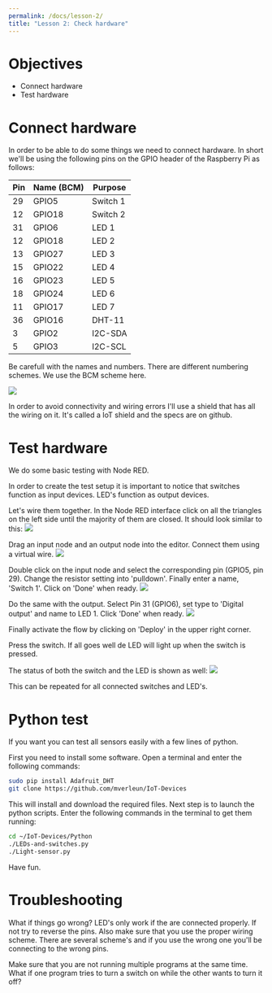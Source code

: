 ```yaml
---
permalink: /docs/lesson-2/
title: "Lesson 2: Check hardware"
---
```


# Objectives
- Connect hardware
- Test hardware


# Connect hardware
In order to be able to do some things we need to connect hardware. In short we'll be using the following pins on the GPIO header of the Raspberry Pi as follows:

| Pin | Name (BCM) | Purpose |
| --- | --- | --- |
| 29  | GPIO5  | Switch 1 |
| 12  | GPIO18 | Switch 2 |
| 31  | GPIO6  | LED 1 |
| 12  | GPIO18 | LED 2 |
| 13  | GPIO27 | LED 3 |
| 15  | GPIO22 | LED 4 |
| 16  | GPIO23 | LED 5 |
| 18  | GPIO24 | LED 6 |
| 11  | GPIO17 | LED 7 |
| 36  | GPIO16 | DHT-11 |
| 3   | GPIO2  | I2C-SDA |
| 5   | GPIO3  | I2C-SCL |

Be carefull with the names and numbers. There are different numbering schemes. We use the BCM scheme here.

![](/img/lessons/lesson-2/hardware-schema.png)

In order to avoid connectivity and wiring errors I'll use a shield that has all the wiring on it.
It's called a IoT shield and the specs are on github.


# Test hardware

We do some basic testing with Node RED.

In order to create the test setup it is important to notice that switches function as input devices.
LED's function as output devices.

Let's wire them together. In the Node RED interface click on all the triangles on the left side until the majority of them are closed. It should look similar to this: ![](/img/lessons/lesson-2/node-red.png)

Drag an input node and an output node into the editor. Connect them using a virtual wire. ![](/img/lessons/lesson-2/flow-step-1.png)

Double click on the input node and select the corresponding pin (GPIO5, pin 29).
Change the resistor setting into 'pulldown'.
Finally enter a name, 'Switch 1'. Click on 'Done' when ready. ![](/img/lessons/lesson-2/flow-step-2.png)

Do the same with the output. Select Pin 31 (GPIO6), set type to 'Digital output' and name to LED 1. Click 'Done' when ready.
![](/img/lessons/lesson-2/flow-step-3.png)

Finally activate the flow by clicking on 'Deploy' in the upper right corner.

Press the switch. If all goes well de LED will light up when the switch is pressed. 

The status of both the switch and the LED is shown as well: ![](/img/lessons/lesson-2/flow-step-4.png)


This can be repeated for all connected switches and LED's.

# Python test
If you want you can test all sensors easily with a few lines of python.

First you need to install some software. Open a terminal and enter the following commands:

```bash
sudo pip install Adafruit_DHT
git clone https://github.com/mverleun/IoT-Devices
```

This will install and download the required files. Next step is to launch the python scripts. Enter the following commands in the terminal to get them running:

```bash
cd ~/IoT-Devices/Python
./LEDs-and-switches.py
./Light-sensor.py
```

Have fun.

# Troubleshooting

What if things go wrong?
LED's only work if the are connected properly. If not try to reverse the pins.
Also make sure that you use the proper wiring scheme. There are several scheme's and if you use the wrong one you'll be connecting to the wrong pins.

Make sure that you are not running multiple programs at the same time. What if one program tries to turn a switch on while the other wants to turn it off?

